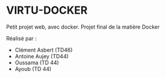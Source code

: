 # VIRTU-DOCKER

Petit projet web, avec docker. Projet final de la matière Docker

Réalisé par :

- Clément Asbert (TD46)
- Antoine Aujey (TD44)
- Oussama (TD 44)
- Ayoub (TD 44)
